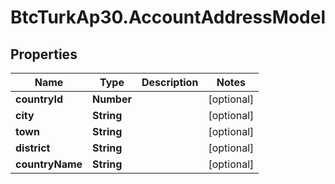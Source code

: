 # BtcTurkAp30.AccountAddressModel

## Properties
Name | Type | Description | Notes
------------ | ------------- | ------------- | -------------
**countryId** | **Number** |  | [optional] 
**city** | **String** |  | [optional] 
**town** | **String** |  | [optional] 
**district** | **String** |  | [optional] 
**countryName** | **String** |  | [optional] 
